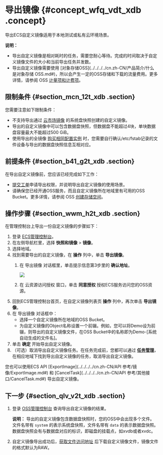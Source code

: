 # 导出镜像 {#concept_wfq_vdt_xdb .concept}

导出ECS自定义镜像适用于本地测试或私有云环境场景。

**说明：** 

-   导出自定义镜像是相对耗时的任务，需要您耐心等待。完成的时间取决于自定义镜像文件的大小和当前导出任务并发数。
-   导出自定义镜像需要使用 [对象存储OSS](../../../../cn.zh-CN/产品简介/什么是对象存储 OSS.md#)，所以会产生一定的OSS存储和下载的流量费用。更多详情，请参阅 OSS [计量项和计费项](../../../../cn.zh-CN/产品定价/计量项和计费项.md#)。

## 限制条件 {#section_mcn_12t_xdb .section}

您需要注意如下限制条件：

-   不支持导出通过 [云市场镜像](cn.zh-CN/用户指南/镜像/云市场镜像.md#) 的系统盘快照创建的自定义镜像。
-   导出的自定义镜像中可以包含数据盘快照，但数据盘不能超过4块，单块数据盘容量最大不能超过500 GiB。
-   使用导出的全镜像 [购买相同配置实例](cn.zh-CN/用户指南/实例/创建实例/购买相同配置实例.md#) 时，您需要自行确认/etc/fstab记录的文件设备与导出的数据盘快照信息互相对应。

## 前提条件 {#section_b41_g2t_xdb .section}

在导出自定义镜像前，您应该已经完成如下工作：

-   [提交工单](https://selfservice.console.aliyun.com/ticket/createIndex.htm)申请导出权限，并说明导出自定义镜像的使用场景。
-   请确保您已经开通OSS服务，而且自定义镜像所在地域里有可用的OSS Bucket。更多详情，请参阅 OSS [创建存储空间](../../../../cn.zh-CN/快速入门/创建存储空间.md#)。

## 操作步骤 {#section_wwm_h2t_xdb .section}

在管理控制台上导出一份自定义镜像的步骤如下：

1.  登录 [ECS管理控制台](https://ecs.console.aliyun.com/#/home)。
2.  在左侧导航栏里，选择 **快照和镜像** \> **镜像**。
3.  选择地域。
4.  找到需要导出的自定义镜像，在 **操作** 列中，单击 **导出镜像**。
    1.  在 导出镜像 对话框里，单击提示信息第3步里的 **确认地址**。

        ![](http://static-aliyun-doc.oss-cn-hangzhou.aliyuncs.com/assets/img/9712/4655_zh-CN.png)

    2.  在 云资源访问授权 窗口，单击 **同意授权** 授权ECS服务访问您的OSS资源。
5.  回到ECS管理控制台首页，在自定义镜像列表页 **操作** 列中，再次单击 **导出镜像**。
6.  在 导出镜像 对话框中：
    -   选择一个自定义镜像所在地域的OSS Bucket。
    -   为自定义镜像的Object名称设置一个前辍。例如，您可以将Demo设为前辍，则导出的自定义镜像文件，在OSS Bucket中的名称即为Demo-\[系统自动生成的文件名\]。
7.  单击 **确定** 开始导出自定义镜像。
8.  （可选）取消导出自定义镜像任务。在任务完成前，您都可以通过 [**任务管理**](https://ecs.console.aliyun.com/#/task/region/cn-qingdao)，在相应地域下找到导出自定义镜像的任务，取消导出自定义镜像。

您也可以使用ECS API [ExportImage](../../../../cn.zh-CN/API 参考/镜像/ExportImage.md#) 和 [CancelTask](../../../../cn.zh-CN/API 参考/其他接口/CancelTask.md#) 导出自定义镜像。

## 下一步 {#section_qlv_v2t_xdb .section}

1.  登录 [OSS管理控制台](https://oss.console.aliyun.com/index#/) 查询导出自定义镜像的结果。

    **说明：** 导出的自定义镜像包含数据盘快照时，您的OSS中会出现多个文件。文件名带有 `system` 的表示系统盘快照，文件名带有 `data` 的表示数据盘快照。数据盘快照会有与数据盘对应的标识，即磁盘的挂载点，如xvdb或者xvdc。

2.  自定义镜像导出成功后，[获取文件访问地址](../../../../cn.zh-CN/控制台用户指南/管理文件/获取文件访问地址.md#) 后下载自定义镜像文件，镜像文件的格式默认为RAW。

